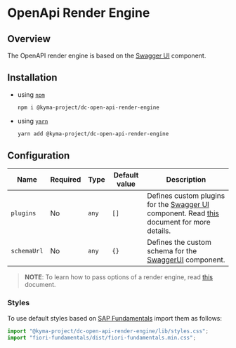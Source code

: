 # OpenApi Render Engine

## Overview

The OpenAPI render engine is based on the [Swagger UI](https://github.com/swagger-api/swagger-ui) component.

## Installation

- using [`npm`](https://www.npmjs.com/)

  ```bash
  npm i @kyma-project/dc-open-api-render-engine
  ```

- using [`yarn`](https://yarnpkg.com/en/)

  ```bash
  yarn add @kyma-project/dc-open-api-render-engine
  ```

## Configuration

| Name        | Required | Type  | Default value | Description                                                                                                                                                                                                                      |
| ----------- | -------- | ----- | ------------- | -------------------------------------------------------------------------------------------------------------------------------------------------------------------------------------------------------------------------------- |
| `plugins`   | No       | `any` | `[]`          | Defines custom plugins for the [Swagger UI](https://github.com/swagger-api/swagger-ui) component. Read [this](https://github.com/swagger-api/swagger-ui/blob/master/docs/customization/plugin-api.md) document for more details. |
| `schemaUrl` | No       | `any` | `{}`          | Defines the custom schema for the [SwaggerUI](https://github.com/swagger-api/swagger-ui) component.                                                                                                                              |

> **NOTE**: To learn how to pass options of a render engine, read [this](../../docs/props/render-engines.md#pass-global-options) document.

### Styles

To use default styles based on [SAP Fundamentals](https://sap.github.io/fundamental/) import them as follows:

```js
import "@kyma-project/dc-open-api-render-engine/lib/styles.css";
import "fiori-fundamentals/dist/fiori-fundamentals.min.css";
```
